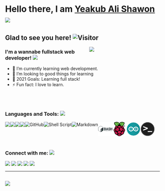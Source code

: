 # Hello there, I am [Yeakub Ali Shawon](https://www.facebook.com/nakibx/) <img src="https://raw.githubusercontent.com/MartinHeinz/MartinHeinz/master/wave.gif" width="30px">

## Glad to see you here!  ![Visitor](https://estruyf-github.azurewebsites.net/api/VisitorHit?user=yeeakub&repo=yeeakub&countColorcountColor&countColor=%237B1E7A)


<img align='right' src="https://media.giphy.com/media/M9gbBd9nbDrOTu1Mqx/giphy.gif" width="230">

### I'm a wannabe fullstack web developer! <img src="https://media.giphy.com/media/Cmr1OMJ2FN0B2/giphy.gif" width="50"></h2>

- 🌱 I’m currently learning web development.
- 👯 I’m looking to good things for learning
- 🥅 2021 Goals: Learning full stack!
- ⚡ Fun fact: I love to learn.

<br>
<br>

### Languages and Tools: <img src="https://media.giphy.com/media/WUlplcMpOCEmTGBtBW/giphy.gif" width="50">

[<img align="left" src="https://img.shields.io/badge/C-00599C?style=for-the-badge&logo=c&logoColor=white" />](https://github.com/devjewel01)
[<img  align="left" src="https://img.shields.io/badge/C%2B%2B-00599C?style=for-the-badge&logo=c%2B%2B&logoColor=white" />](https://github.com/devjewel01)
[<img align="left" src="https://img.shields.io/badge/Python-3776AB?style=for-the-badge&logo=python&logoColor=white" />](https://github.com/devjewel01)
[<img align="left" src="https://img.shields.io/badge/Git-F05032?style=for-the-badge&logo=git&logoColor=white" />](https://github.com/devjewel01)
[<img align="left" alt="GitHub" src="https://img.shields.io/badge/github%20-%23121011.svg?&style=for-the-badge&logo=github&logoColor=white"/>](https://github.com/devjewel01)
[<img align="left" alt="Shell Script" src="https://img.shields.io/badge/shell_script%20-%23121011.svg?&style=for-the-badge&logo=gnu-bash&logoColor=white"/>](https://github.com/devjewel01)
[<img align="left" alt="Markdown" src="https://img.shields.io/badge/markdown-%23000000.svg?&style=for-the-badge&logo=markdown&logoColor=white"/>](https://github.com/devjewel01)
[<img  align="left" alt="Bash" width="46px" src="https://raw.githubusercontent.com/github/explore/80688e429a7d4ef2fca1e82350fe8e3517d3494d/topics/bash/bash.png" />](https://github.com/devjewel01)
[<img align="left" alt="Raspbery Pi" width="46px" src="https://raw.githubusercontent.com/github/explore/80688e429a7d4ef2fca1e82350fe8e3517d3494d/topics/raspberry-pi/raspberry-pi.png" />](https://github.com/devjewel01)
[<img align="left" alt="Arduino" width="46px" src="https://raw.githubusercontent.com/github/explore/80688e429a7d4ef2fca1e82350fe8e3517d3494d/topics/arduino/arduino.png" />](https://github.com/devjewel01)
[<img align="left" alt="Terminal" width="46px" src="https://raw.githubusercontent.com/github/explore/80688e429a7d4ef2fca1e82350fe8e3517d3494d/topics/terminal/terminal.png" />](https://github.com/devjewel01)

<br>
<br>
<br>
<br>

### Connect with me: <img src="https://media.giphy.com/media/KpOqvmCFdNMhF0pQb7/giphy.gif" width="50"> 

[<img src="https://img.icons8.com/color/48/000000/facebook-circled--v3.png"/>](https://www.facebook.com/yeeakub/)
[<img src="https://img.icons8.com/color/48/000000/linkedin-circled--v3.png"/>](https://www.linkedin.com/in/yeakubalishawon/)
[<img src="https://img.icons8.com/color/48/000000/stackoverflow.png"/>](https://stackoverflow.com/users/16425652/yeakubalishawon)
[<img src="https://img.icons8.com/fluent/48/000000/gmail--v2.png"/>](mailto:yeakubalishawon@gmail.com)
[<img src="https://img.icons8.com/color/48/000000/github--v1.png"/>](https://github.com/yeeakub)


---

<br>



<img width="48%" src="https://github-readme-streak-stats.herokuapp.com/?user=yeeakub&theme=tokyonight" />


